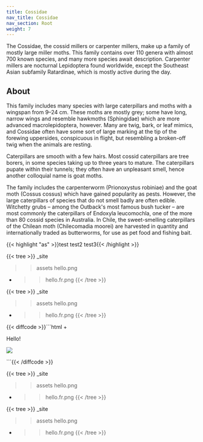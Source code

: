 ```yaml
---
title: Cossidae
nav_title: Cossidae
nav_section: Root
weight: 7
---
```

The Cossidae, the cossid millers or carpenter millers, make up a family of mostly large miller moths. This family contains over 110 genera with almost 700 known species, and many more species await description. Carpenter millers are nocturnal Lepidoptera found worldwide, except the Southeast Asian subfamily Ratardinae, which is mostly active during the day.

## About

This family includes many species with large caterpillars and moths with a wingspan from 9–24 cm. These moths are mostly grey; some have long, narrow wings and resemble hawkmoths (Sphingidae) which are more advanced macrolepidoptera, however. Many are twig, bark, or leaf mimics, and Cossidae often have some sort of large marking at the tip of the forewing uppersides, conspicuous in flight, but resembling a broken-off twig when the animals are resting.

Caterpillars are smooth with a few hairs. Most cossid caterpillars are tree borers, in some species taking up to three years to mature. The caterpillars pupate within their tunnels; they often have an unpleasant smell, hence another colloquial name is goat moths.

The family includes the carpenterworm (Prionoxystus robiniae) and the goat moth (Cossus cossus) which have gained popularity as pests. However, the large caterpillars of species that do not smell badly are often edible. Witchetty grubs – among the Outback's most famous bush tucker – are most commonly the caterpillars of Endoxyla leucomochla, one of the more than 80 cossid species in Australia. In Chile, the sweet-smelling caterpillars of the Chilean moth (Chilecomadia moorei) are harvested in quantity and internationally traded as butterworms, for use as pet food and fishing bait.

{{< highlight "as" >}}test
test2
test3{{< /highlight >}}

{{< tree >}}
_site
>> assets
   >> hello.png
+   >> hello.fr.png
{{< /tree >}}

{{< tree >}}
_site
>> assets
   >> hello.png
+   >> hello.fr.png
{{< /tree >}}

{{< diffcode >}}```html
+<div data-rosey="content">
    <p>Hello!</p>
    <img src='/assets/hello.png' />
</div>
```{{< /diffcode >}}

{{< tree >}}
_site
>> assets
   >> hello.png
+   >> hello.fr.png
{{< /tree >}}

{{< tree >}}
_site
>> assets
   >> hello.png
+   >> hello.fr.png
{{< /tree >}}